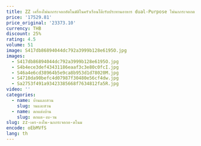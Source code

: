 ```yaml
---
title: ZZ เครื่องไพ่นกกระจอกอัตโนมัติในครัวเรือนโต๊ะรับประทานอาหาร dual-Purpose ไพ่นกกระจอกตารางหมากรุกและห้องการ์ด Commercial Roller
price: '17529.81'
price_original: '23373.10'
currency: THB
discount: 25%
rating: 4.5
volume: 51
image: S417db86894044dc792a3999b128e6195O.jpg
images:
  - S417db86894044dc792a3999b128e6195O.jpg
  - S4b4ece3def43431186eaaf3c3e80c0fcI.jpg
  - S46a4e6cd38964b5e9ca8b953d1d78020M.jpg
  - S4710da90befc4d07987f30480e56cf4dw.jpg
  - Sa2753f491a93423385668f7634812fa5R.jpg
video: ''
categories:
  - name: บ้านและสวน
    slug: านและสวน
  - name: ตกแต่งบ้าน
    slug: ตกแต-งบ-าน
slug: zz-เคร-องไพ-นกกระจอกอ-ตโนม
encode: oEbMVfS
lang: th
---
```

  